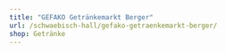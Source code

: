 ```yaml
---
title: "GEFAKO Getränkemarkt Berger"
url: /schwaebisch-hall/gefako-getraenkemarkt-berger/
shop: Getränke
---
```

